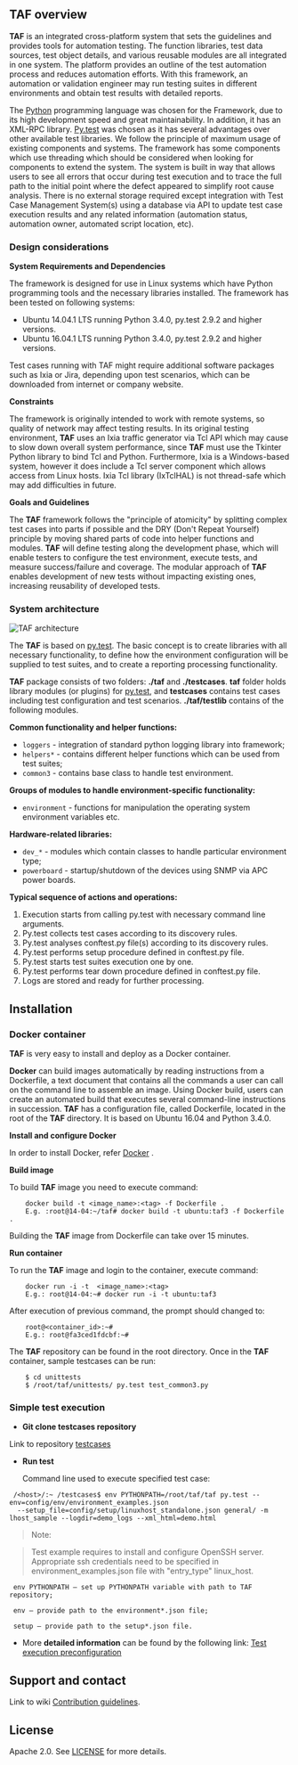 ## TAF overview

**TAF** is an integrated cross-platform system that sets the guidelines and provides tools for automation testing. The function libraries, test data sources, test object details, and various reusable modules are all integrated in one system. The platform provides an outline of the test automation process and reduces automation efforts. With this framework, an automation or validation engineer may run testing suites in different environments and obtain test results with detailed reports.

The [Python](https://www.python.org/) programming language was chosen for the Framework, due to its high development speed and great maintainability. In addition, it has an XML-RPC library. [Py.test](http://pytest.org/latest/) was chosen as it has several advantages over other available test libraries. We follow the principle of maximum usage of existing components and systems. The framework has some components which use threading which should be considered when looking for components to extend the system. The system is built in way that allows users to see all errors that occur during test execution and to trace the full path to the initial point where the defect appeared to simplify root cause analysis. There is no external storage required except integration with Test Case Management System(s) using a database via API to update test case execution results and any related information (automation status, automation owner, automated script location, etc).

### Design considerations

**System Requirements and Dependencies**

The framework is designed for use in Linux systems which have Python programming tools and the necessary libraries installed. The framework has been tested on following systems:

* Ubuntu 14.04.1 LTS running Python 3.4.0, py.test 2.9.2 and higher versions.
* Ubuntu 16.04.1 LTS running Python 3.4.0, py.test 2.9.2 and higher versions.

Test cases running with TAF might require additional software packages such as Ixia or Jira, depending upon test scenarios, which can be downloaded from internet or company website.

**Constraints**

The framework is originally intended to work with remote systems, so quality of network may affect testing results. In its original testing environment, **TAF** uses an Ixia traffic generator via Tcl API which may cause to slow down overall system performance, since **TAF** must use the Tkinter Python library to bind Tcl and Python. Furthermore, Ixia is a Windows-based system, however it does include a Tcl server component which allows access from Linux hosts. Ixia Tcl library (IxTclHAL) is not thread-safe which may add difficulties in future.

**Goals and Guidelines**

The **TAF** framework follows the "principle of atomicity" by splitting complex test cases into parts if possible and the DRY (Don't Repeat Yourself) principle by moving shared parts of code into helper functions and modules. **TAF** will define testing along the development phase, which will enable testers to configure the test environment, execute tests, and measure success/failure and coverage. The modular approach of **TAF** enables development of new tests without impacting existing ones, increasing reusability of developed tests.

### System architecture

![TAF architecture](https://github.com/taf3/taf/blob/master/docs/images/taf_architecture.png "Test Automation Framework Architecture")

The **TAF** is based on [py.test](http://pytest.org/latest/). The basic concept is to create libraries with all necessary functionality, to define how the environment configuration will be supplied to test suites, and to create a reporting processing functionality.

**TAF** package consists of two folders: **./taf** and **./testcases**. **taf** folder holds library modules (or plugins) for [py.test](http://pytest.org/latest/), and **testcases** contains test cases including test configuration and test scenarios. **./taf/testlib** contains of the following modules.

**Common functionality and helper functions:**

* `loggers` - integration of standard python logging library into framework;
* `helpers*` - contains different helper functions which can be used from test suites;
* `common3` - contains base class to handle test environment.

**Groups of modules to handle environment-specific functionality:**

* `environment` - functions for manipulation the operating system environment variables etc.

**Hardware-related libraries:**

* `dev_*` - modules which contain classes to handle particular environment type;
* `powerboard`  - startup/shutdown of the devices using SNMP via APC power boards.

**Typical sequence of actions and operations:**

1. Execution starts from calling py.test with necessary command line arguments.
2. Py.test collects test cases according to its discovery rules.
3. Py.test analyses conftest.py file(s) according to its discovery rules.
4. Py.test performs setup procedure defined in conftest.py file.
5. Py.test starts test suites execution one by one.
6. Py.test performs tear down procedure defined in conftest.py file.
7. Logs are stored and ready for further processing.


## Installation

### Docker container

**TAF** is very easy to install and deploy as a Docker container.

**Docker** can build images automatically by reading instructions from a Dockerfile, a text document that contains all the commands a user can call on the command line to assemble an image. Using Docker build, users can create an automated build that executes several command-line instructions in succession. **TAF** has a configuration file, called Dockerfile, located in the root of the **TAF**  directory. It is based on Ubuntu 16.04 and Python 3.4.0.

**Install and configure Docker**

In order to install Docker, refer [Docker](https://docs.docker.com/engine/installation/linux/ubuntulinux/) .

**Build image**

To build **TAF** image you need to execute command:
```
    docker build -t <image_name>:<tag> -f Dockerfile .
    E.g. :root@14-04:~/taf# docker build -t ubuntu:taf3 -f Dockerfile .
```

Building the **TAF** image from Dockerfile can take over 15 minutes.

**Run container**

To run the **TAF** image and login to the container, execute command:
```
    docker run -i -t  <image_name>:<tag>
    E.g.: root@14-04:~# docker run -i -t ubuntu:taf3
```

After execution of previous command, the prompt should changed to:
```
    root@<container_id>:~#
    E.g.: root@fa3ced1fdcbf:~#
```

The **TAF** repository can be found in the root directory. Once in the **TAF** container, sample testcases can be run:
```
    $ cd unittests
    $ /root/taf/unittests/ py.test test_common3.py
```

### Simple test execution

* **Git clone testcases repository**

Link to repository [testcases](https://github.com/taf3/testcases)

* **Run test**

    Command line used to execute specified test case:
```
 /<host>/:~ /testcases$ env PYTHONPATH=/root/taf/taf py.test --env=config/env/environment_examples.json
  --setup_file=config/setup/linuxhost_standalone.json general/ -m lhost_sample --logdir=demo_logs --xml_html=demo.html
```
> Note:

> Test example requires to install and configure OpenSSH server. Appropriate ssh credentials need to be specified in environment_examples.json file with "entry_type" linux_host.

     env PYTHONPATH – set up PYTHONPATH variable with path to TAF repository;

     env – provide path to the environment*.json file;

     setup – provide path to the setup*.json file.

 * More **detailed information** can be found by the following link: [Test execution preconfiguration](http://taf-docs.readthedocs.io/en/latest/test_execution_preconfiguration.html)


## Support and contact

Link to wiki [Сontribution guidelines](http://taf-docs.readthedocs.io/en/latest/contribution_guidelines.html).

## License

Apache 2.0. See [LICENSE](https://github.com/taf3/taf/blob/master/LICENSE) for more details.


